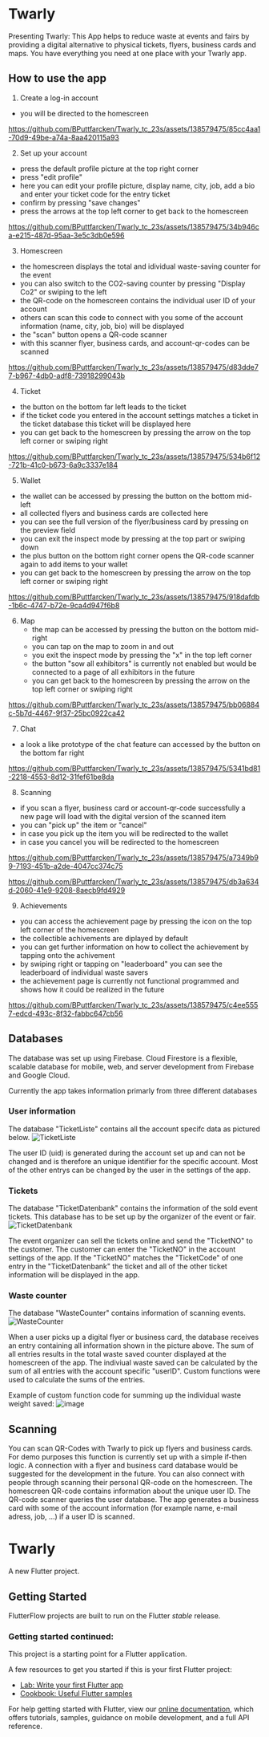 # Twarly

Presenting Twarly: This App helps to reduce waste at events and fairs by providing a digital alternative to physical tickets, flyers, business cards and maps. You have everything you need at one place with your Twarly app.

## How to use the app

1. Create a log-in account
  - you will be directed to the homescreen

https://github.com/BPuttfarcken/Twarly_tc_23s/assets/138579475/85cc4aa1-70d9-49be-a74a-8aa420115a93

2. Set up your account
  - press the default profile picture at the top right corner
  - press "edit profile"
  - here you can edit your profile picture, display name, city, job, add a bio and enter your ticket code for the entry ticket
  - confirm by pressing "save changes"
  - press the arrows at the top left corner to get back to the homescreen

https://github.com/BPuttfarcken/Twarly_tc_23s/assets/138579475/34b946ca-e215-487d-95aa-3e5c3db0e596

3. Homescreen
  - the homescreen displays the total and idividual waste-saving counter for the event
  - you can also switch to the CO2-saving counter by pressing "Display Co2" or swiping to the left
  - the QR-code on the homescreen contains the individual user ID of your account
  - others can scan this code to connect with you some of the account information (name, city, job, bio) will be displayed
  - the "scan" button opens a QR-code scanner
  - with this scanner flyer, business cards, and account-qr-codes can be scanned

https://github.com/BPuttfarcken/Twarly_tc_23s/assets/138579475/d83dde77-b967-4db0-adf8-73918299043b

4. Ticket
  - the button on the bottom far left leads to the ticket
  - if the ticket code you entered in the account settings matches a ticket in the ticket database this ticket will be displayed here
  - you can get back to the homescreen by pressing the arrow on the top left corner or swiping right

https://github.com/BPuttfarcken/Twarly_tc_23s/assets/138579475/534b6f12-721b-41c0-b673-6a9c3337e184

5. Wallet
  - the wallet can be accessed by pressing the button on the bottom mid-left
  - all collected flyers and business cards are collected here
  - you can see the full version of the flyer/business card by pressing on the preview field
  - you can exit the inspect mode by pressing at the top part or swiping down
  - the plus button on the bottom right corner opens the QR-code scanner again to add items to your wallet
  - you can get back to the homescreen by pressing the arrow on the top left corner or swiping right

https://github.com/BPuttfarcken/Twarly_tc_23s/assets/138579475/918dafdb-1b6c-4747-b72e-9ca4d947f6b8

6. Map
   - the map can be accessed by pressing the button on the bottom mid-right
   - you can tap on the map to zoom in and out
   - you exit the inspect mode by pressing the "x" in the top left corner
   - the button "sow all exhibitors" is currently not enabled but would be connected to a page of all exhibitors in the future
   - you can get back to the homescreen by pressing the arrow on the top left corner or swiping right

https://github.com/BPuttfarcken/Twarly_tc_23s/assets/138579475/bb06884c-5b7d-4467-9f37-25bc0922ca42

7. Chat
  - a look a like prototype of the chat feature can accessed by the button on the bottom far right

https://github.com/BPuttfarcken/Twarly_tc_23s/assets/138579475/5341bd81-2218-4553-8d12-31fef61be8da

8. Scanning
  - if you scan a flyer, business card or account-qr-code successfully a new page will load with the digital version of the scanned item
  - you can "pick up" the item or "cancel"
  - in case you pick up the item you will be redirected to the wallet
  - in case you cancel you will be redirected to the homescreen

https://github.com/BPuttfarcken/Twarly_tc_23s/assets/138579475/a7349b99-7193-451b-a2de-4047cc374c75

https://github.com/BPuttfarcken/Twarly_tc_23s/assets/138579475/db3a634d-2060-41e9-9208-8aecb9fd4929

9. Achievements
  - you can access the achievement page by pressing the icon on the top left corner of the homescreen
  - the collectible achivements are diplayed by default
  - you can get further information on how to collect the achievement by tapping onto the achivement
  - by swiping right or tapping on "leaderboard" you can see the leaderboard of individual waste savers
  - the achievement page is currently not functional programmed and shows how it could be realized in the future

https://github.com/BPuttfarcken/Twarly_tc_23s/assets/138579475/c4ee5557-edcd-493c-8f32-fabbc647cb56

## Databases

The database was set up using Firebase. Cloud Firestore is a flexible, scalable database for mobile, web, and server development from Firebase and Google Cloud.

Currently the app takes information primarly from three different databases

### User information

The database "TicketListe" contains all the account specifc data as pictured below.
![TicketListe](https://github.com/BPuttfarcken/Twarly_tc_23s/assets/138579475/fbca5f04-99b9-45ab-8344-8d4a77bf84e5)

The user ID (uid) is generated during the account set up and can not be changed and is therefore an unique identifier for the specific account. Most of the other entrys can be changed by the user in the settings of the app.

### Tickets

The database "TicketDatenbank" contains the information of the sold event tickets. This database has to be set up by the organizer of the event or fair.
![TicketDatenbank](https://github.com/BPuttfarcken/Twarly_tc_23s/assets/138579475/3d8dbf99-4c6f-4f87-9cab-61797c276dd4)

The event organizer can sell the tickets online and send the "TicketNO" to the customer. The customer can enter the "TicketNO" in the account settings of the app. If the "TicketNO" matches the "TicketCode" of one entry in the "TicketDatenbank" the ticket and all of the other ticket information will be displayed in the app.

### Waste counter

The database "WasteCounter" contains information of scanning events.
![WasteCounter](https://github.com/BPuttfarcken/Twarly_tc_23s/assets/138579475/dbf26353-ac46-46cf-8f1f-09b99b08084f)

When a user picks up a digital flyer or business card, the database receives an entry containing all information shown in the picture above. The sum of all entries results in the total waste saved counter displayed at the homescreen of the app. The indiviual waste saved can be calculated by the sum of all entries with the account specific "userID". Custom functions were used to calculate the sums of the entries.

Example of custom function code for summing up the individual waste weight saved:
![image](https://github.com/BPuttfarcken/Twarly_tc_23s/assets/138579475/70b77460-ec6a-4551-ab7b-6e14fc6e40fd)

## Scanning

You can scan QR-Codes with Twarly to pick up flyers and business cards. For demo purposes this function is currently set up with a simple if-then logic. A connection with a flyer and business card database would be suggested for the development in the future. You can also connect with people through scanning their personal QR-code on the homescreen. The homescreen QR-code contains information about the unique user ID. The QR-code scanner queries the user database. The app generates a business card with some of the account information (for example name, e-mail adress, job, ...) if a user ID is scanned.


    
# Twarly

A new Flutter project.

## Getting Started

FlutterFlow projects are built to run on the Flutter _stable_ release.

### Getting started continued:

This project is a starting point for a Flutter application.

A few resources to get you started if this is your first Flutter project:

- [Lab: Write your first Flutter app](https://flutter.dev/docs/get-started/codelab)
- [Cookbook: Useful Flutter samples](https://flutter.dev/docs/cookbook)

For help getting started with Flutter, view our
[online documentation](https://flutter.dev/docs), which offers tutorials,
samples, guidance on mobile development, and a full API reference.
